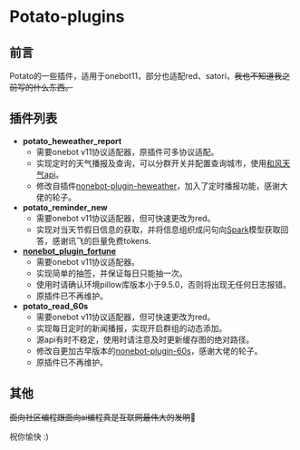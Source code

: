 # Potato-plugins
## 前言
Potato的一些插件，适用于onebot11，部分也适配red、satori，~~我也不知道我之前写的什么东西。~~
## 插件列表
- **potato_heweather_report**
  - 需要onebot v11协议适配器，原插件可多协议适配。
  - 实现定时的天气播报及查询，可以分群开关并配置查询城市，使用[和风天气api](https://console.qweather.com/)。
  - 修改自插件[nonebot-plugin-heweather](https://github.com/kexue-z/nonebot-plugin-heweather)，加入了定时播报功能，感谢大佬的轮子。
- **potato_reminder_new**
  - 需要onebot v11协议适配器，但可快速更改为red。
  - 实现对当天节假日信息的获取，并将信息组织成问句向[Spark](https://www.xfyun.cn/)模型获取回答，感谢讯飞的巨量免费tokens.
- **[nonebot_plugin_fortune](https://github.com/MinatoAquaCrews/nonebot_plugin_fortune)**
  - 需要onebot v11协议适配器。
  - 实现简单的抽签，并保证每日只能抽一次。
  - 使用时请确认环境pillow库版本小于9.5.0，否则将出现无任何日志报错。
  - 原插件已不再维护。
- **potato_read_60s**
  - 需要onebot v11协议适配器，但可快速更改为red。
  - 实现每日定时的新闻播报，实现开启群组的动态添加。
  - 源api有时不稳定，使用时请注意及时更新缓存图的绝对路径。
  - 修改自更加古早版本的[nonebot-plugin-60s](https://github.com/techotaku39/nonebot-plugin-60s)，感谢大佬的轮子。
  - 原插件已不再维护。
## 其他
~~面向社区编程跟面向ai编程真是互联网最伟大的发明~~🥰

祝你愉快 :)